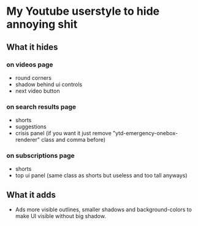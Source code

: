 # My Youtube userstyle to hide annoying shit

## What it hides

### on videos page
* round corners
* shadow behind ui controls
* next video button

### on search results page
* shorts
* suggestions
* crisis panel (if you want it just remove "ytd-emergency-onebox-renderer" class and comma before)

### on subscriptions page
* shorts
* top ui panel (same class as shorts but useless and too tall anyways)

## What it adds
* Ads more visible outlines, smaller shadows and background-colors to make UI visible without big shadow.
